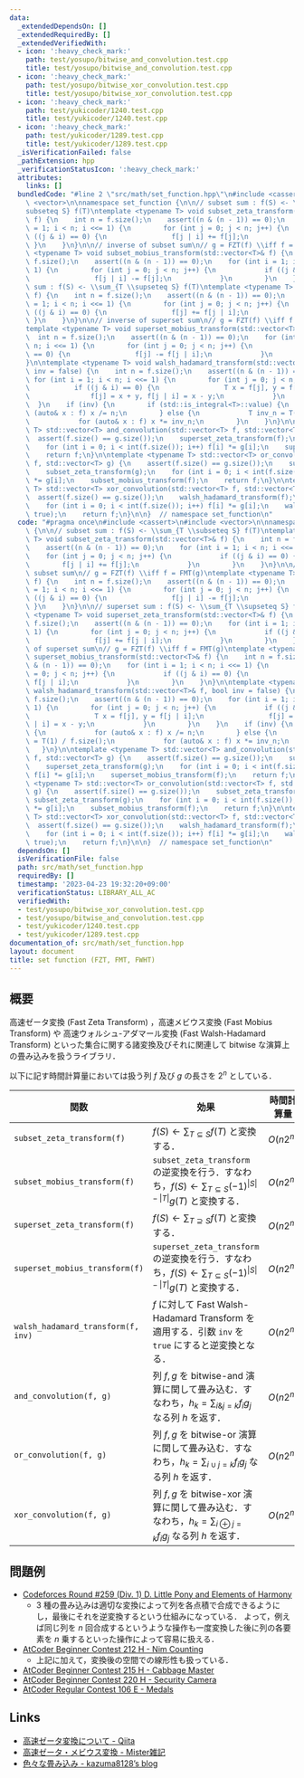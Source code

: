```yaml
---
data:
  _extendedDependsOn: []
  _extendedRequiredBy: []
  _extendedVerifiedWith:
  - icon: ':heavy_check_mark:'
    path: test/yosupo/bitwise_and_convolution.test.cpp
    title: test/yosupo/bitwise_and_convolution.test.cpp
  - icon: ':heavy_check_mark:'
    path: test/yosupo/bitwise_xor_convolution.test.cpp
    title: test/yosupo/bitwise_xor_convolution.test.cpp
  - icon: ':heavy_check_mark:'
    path: test/yukicoder/1240.test.cpp
    title: test/yukicoder/1240.test.cpp
  - icon: ':heavy_check_mark:'
    path: test/yukicoder/1289.test.cpp
    title: test/yukicoder/1289.test.cpp
  _isVerificationFailed: false
  _pathExtension: hpp
  _verificationStatusIcon: ':heavy_check_mark:'
  attributes:
    links: []
  bundledCode: "#line 2 \"src/math/set_function.hpp\"\n#include <cassert>\n#include\
    \ <vector>\n\nnamespace set_function {\n\n// subset sum : f(S) <- \\sum_{T \\\
    subseteq S} f(T)\ntemplate <typename T> void subset_zeta_transform(std::vector<T>&\
    \ f) {\n    int n = f.size();\n    assert((n & (n - 1)) == 0);\n    for (int i\
    \ = 1; i < n; i <<= 1) {\n        for (int j = 0; j < n; j++) {\n            if\
    \ ((j & i) == 0) {\n                f[j | i] += f[j];\n            }\n       \
    \ }\n    }\n}\n\n// inverse of subset sum\n// g = FZT(f) \\iff f = FMT(g)\ntemplate\
    \ <typename T> void subset_mobius_transform(std::vector<T>& f) {\n    int n =\
    \ f.size();\n    assert((n & (n - 1)) == 0);\n    for (int i = 1; i < n; i <<=\
    \ 1) {\n        for (int j = 0; j < n; j++) {\n            if ((j & i) == 0) {\n\
    \                f[j | i] -= f[j];\n            }\n        }\n    }\n}\n\n// superset\
    \ sum : f(S) <- \\sum_{T \\supseteq S} f(T)\ntemplate <typename T> void superset_zeta_transform(std::vector<T>&\
    \ f) {\n    int n = f.size();\n    assert((n & (n - 1)) == 0);\n    for (int i\
    \ = 1; i < n; i <<= 1) {\n        for (int j = 0; j < n; j++) {\n            if\
    \ ((j & i) == 0) {\n                f[j] += f[j | i];\n            }\n       \
    \ }\n    }\n}\n\n// inverse of superset sum\n// g = FZT(f) \\iff f = FMT(g)\n\
    template <typename T> void superset_mobius_transform(std::vector<T>& f) {\n  \
    \  int n = f.size();\n    assert((n & (n - 1)) == 0);\n    for (int i = 1; i <\
    \ n; i <<= 1) {\n        for (int j = 0; j < n; j++) {\n            if ((j & i)\
    \ == 0) {\n                f[j] -= f[j | i];\n            }\n        }\n    }\n\
    }\n\ntemplate <typename T> void walsh_hadamard_transform(std::vector<T>& f, bool\
    \ inv = false) {\n    int n = f.size();\n    assert((n & (n - 1)) == 0);\n   \
    \ for (int i = 1; i < n; i <<= 1) {\n        for (int j = 0; j < n; j++) {\n \
    \           if ((j & i) == 0) {\n                T x = f[j], y = f[j | i];\n \
    \               f[j] = x + y, f[j | i] = x - y;\n            }\n        }\n  \
    \  }\n    if (inv) {\n        if (std::is_integral<T>::value) {\n            for\
    \ (auto& x : f) x /= n;\n        } else {\n            T inv_n = T(1) / f.size();\n\
    \            for (auto& x : f) x *= inv_n;\n        }\n    }\n}\n\ntemplate <typename\
    \ T> std::vector<T> and_convolution(std::vector<T> f, std::vector<T> g) {\n  \
    \  assert(f.size() == g.size());\n    superset_zeta_transform(f);\n    superset_zeta_transform(g);\n\
    \    for (int i = 0; i < int(f.size()); i++) f[i] *= g[i];\n    superset_mobius_transform(f);\n\
    \    return f;\n}\n\ntemplate <typename T> std::vector<T> or_convolution(std::vector<T>\
    \ f, std::vector<T> g) {\n    assert(f.size() == g.size());\n    subset_zeta_transform(f);\n\
    \    subset_zeta_transform(g);\n    for (int i = 0; i < int(f.size()); i++) f[i]\
    \ *= g[i];\n    subset_mobius_transform(f);\n    return f;\n}\n\ntemplate <typename\
    \ T> std::vector<T> xor_convolution(std::vector<T> f, std::vector<T> g) {\n  \
    \  assert(f.size() == g.size());\n    walsh_hadamard_transform(f);\n    walsh_hadamard_transform(g);\n\
    \    for (int i = 0; i < int(f.size()); i++) f[i] *= g[i];\n    walsh_hadamard_transform(f,\
    \ true);\n    return f;\n}\n\n}  // namespace set_function\n"
  code: "#pragma once\n#include <cassert>\n#include <vector>\n\nnamespace set_function\
    \ {\n\n// subset sum : f(S) <- \\sum_{T \\subseteq S} f(T)\ntemplate <typename\
    \ T> void subset_zeta_transform(std::vector<T>& f) {\n    int n = f.size();\n\
    \    assert((n & (n - 1)) == 0);\n    for (int i = 1; i < n; i <<= 1) {\n    \
    \    for (int j = 0; j < n; j++) {\n            if ((j & i) == 0) {\n        \
    \        f[j | i] += f[j];\n            }\n        }\n    }\n}\n\n// inverse of\
    \ subset sum\n// g = FZT(f) \\iff f = FMT(g)\ntemplate <typename T> void subset_mobius_transform(std::vector<T>&\
    \ f) {\n    int n = f.size();\n    assert((n & (n - 1)) == 0);\n    for (int i\
    \ = 1; i < n; i <<= 1) {\n        for (int j = 0; j < n; j++) {\n            if\
    \ ((j & i) == 0) {\n                f[j | i] -= f[j];\n            }\n       \
    \ }\n    }\n}\n\n// superset sum : f(S) <- \\sum_{T \\supseteq S} f(T)\ntemplate\
    \ <typename T> void superset_zeta_transform(std::vector<T>& f) {\n    int n =\
    \ f.size();\n    assert((n & (n - 1)) == 0);\n    for (int i = 1; i < n; i <<=\
    \ 1) {\n        for (int j = 0; j < n; j++) {\n            if ((j & i) == 0) {\n\
    \                f[j] += f[j | i];\n            }\n        }\n    }\n}\n\n// inverse\
    \ of superset sum\n// g = FZT(f) \\iff f = FMT(g)\ntemplate <typename T> void\
    \ superset_mobius_transform(std::vector<T>& f) {\n    int n = f.size();\n    assert((n\
    \ & (n - 1)) == 0);\n    for (int i = 1; i < n; i <<= 1) {\n        for (int j\
    \ = 0; j < n; j++) {\n            if ((j & i) == 0) {\n                f[j] -=\
    \ f[j | i];\n            }\n        }\n    }\n}\n\ntemplate <typename T> void\
    \ walsh_hadamard_transform(std::vector<T>& f, bool inv = false) {\n    int n =\
    \ f.size();\n    assert((n & (n - 1)) == 0);\n    for (int i = 1; i < n; i <<=\
    \ 1) {\n        for (int j = 0; j < n; j++) {\n            if ((j & i) == 0) {\n\
    \                T x = f[j], y = f[j | i];\n                f[j] = x + y, f[j\
    \ | i] = x - y;\n            }\n        }\n    }\n    if (inv) {\n        if (std::is_integral<T>::value)\
    \ {\n            for (auto& x : f) x /= n;\n        } else {\n            T inv_n\
    \ = T(1) / f.size();\n            for (auto& x : f) x *= inv_n;\n        }\n \
    \   }\n}\n\ntemplate <typename T> std::vector<T> and_convolution(std::vector<T>\
    \ f, std::vector<T> g) {\n    assert(f.size() == g.size());\n    superset_zeta_transform(f);\n\
    \    superset_zeta_transform(g);\n    for (int i = 0; i < int(f.size()); i++)\
    \ f[i] *= g[i];\n    superset_mobius_transform(f);\n    return f;\n}\n\ntemplate\
    \ <typename T> std::vector<T> or_convolution(std::vector<T> f, std::vector<T>\
    \ g) {\n    assert(f.size() == g.size());\n    subset_zeta_transform(f);\n   \
    \ subset_zeta_transform(g);\n    for (int i = 0; i < int(f.size()); i++) f[i]\
    \ *= g[i];\n    subset_mobius_transform(f);\n    return f;\n}\n\ntemplate <typename\
    \ T> std::vector<T> xor_convolution(std::vector<T> f, std::vector<T> g) {\n  \
    \  assert(f.size() == g.size());\n    walsh_hadamard_transform(f);\n    walsh_hadamard_transform(g);\n\
    \    for (int i = 0; i < int(f.size()); i++) f[i] *= g[i];\n    walsh_hadamard_transform(f,\
    \ true);\n    return f;\n}\n\n}  // namespace set_function\n"
  dependsOn: []
  isVerificationFile: false
  path: src/math/set_function.hpp
  requiredBy: []
  timestamp: '2023-04-23 19:32:20+09:00'
  verificationStatus: LIBRARY_ALL_AC
  verifiedWith:
  - test/yosupo/bitwise_xor_convolution.test.cpp
  - test/yosupo/bitwise_and_convolution.test.cpp
  - test/yukicoder/1240.test.cpp
  - test/yukicoder/1289.test.cpp
documentation_of: src/math/set_function.hpp
layout: document
title: set function (FZT, FMT, FWHT)
---
```


## 概要
高速ゼータ変換 (Fast Zeta Transform) ，高速メビウス変換 (Fast Mobius Transform) や 高速ウォルシュ-アダマール変換 (Fast Walsh-Hadamard Transform) といった集合に関する諸変換及びそれに関連して bitwise な演算上の畳み込みを扱うライブラリ．

以下に記す時間計算量においては扱う列 $f$ 及び $g$ の長さを $2^n$ としている．

| 関数                               | 効果                                                                                                                             | 時間計算量 |
| ---------------------------------- | -------------------------------------------------------------------------------------------------------------------------------- | ---------- |
| `subset_zeta_transform(f)`         | $f(S) \leftarrow \sum_{T \subseteq S} f(T)$ と変換する．                                                                         | $O(n2^n)$  |
| `subset_mobius_transform(f)`       | `subset_zeta_transform` の逆変換を行う．すなわち，$f(S) \leftarrow \sum_{T \subseteq S} (-1)^{\|S\| - \|T\|}g(T)$ と変換する．   | $O(n2^n)$  |
| `superset_zeta_transform(f)`       | $f(S) \leftarrow \sum_{T \supseteq S} f(T)$ と変換する．                                                                         | $O(n2^n)$  |
| `superset_mobius_transform(f)`     | `superset_zeta_transform` の逆変換を行う．すなわち，$f(S) \leftarrow \sum_{T \subseteq S} (-1)^{\|S\| - \|T\|}g(T)$ と変換する． | $O(n2^n)$  |
| `walsh_hadamard_transform(f, inv)` | $f$ に対して Fast Walsh-Hadamard Transform を適用する．引数 `inv` を `true` にすると逆変換となる．                               | $O(n2^n)$  |
| `and_convolution(f, g)`            | 列 $f, g$ を bitwise-and 演算に関して畳み込む．すなわち，$h_k = \sum_{i \& j = k} f_ig_j$ なる列 $h$ を返す．                    | $O(n2^n)$  |
| `or_convolution(f, g)`             | 列 $f, g$ を bitwise-or 演算に関して畳み込む．すなわち，$h_k = \sum_{i \cup j = k} f_ig_j$ なる列 $h$ を返す．                   | $O(n2^n)$  |
| `xor_convolution(f, g)`            | 列 $f, g$ を bitwise-xor 演算に関して畳み込む．すなわち，$h_k = \sum_{i \oplus j = k} f_ig_j$ なる列 $h$ を返す．                | $O(n2^n)$  |

## 問題例
- [Codeforces Round #259 (Div. 1) D. Little Pony and Elements of Harmony](https://codeforces.com/contest/453/problem/D)
  - 3 種の畳み込みは適切な変換によって列を各点積で合成できるようにし，最後にそれを逆変換するという仕組みになっている．
  よって，例えば同じ列を $n$ 回合成するというような操作も一度変換した後に列の各要素を $n$ 乗するといった操作によって容易に扱える．
- [AtCoder Beginner Contest 212 H - Nim Counting](https://atcoder.jp/contests/abc212/tasks/abc212_h)
  - 上記に加えて，変換後の空間での線形性も扱っている．
- [AtCoder Beginner Contest 215 H - Cabbage Master](https://atcoder.jp/contests/abc215/tasks/abc215_h)
- [AtCoder Beginner Contest 220 H - Security Camera](https://atcoder.jp/contests/abc220/tasks/abc220_h)
- [AtCoder Regular Contest 106 E - Medals](https://atcoder.jp/contests/arc106/tasks/arc106_e)

## Links
- [高速ゼータ変換について - Qiita](https://qiita.com/Euglenese/items/260f9ddf513f772d7e42)
- [高速ゼータ・メビウス変換 - Mister雑記](https://misteer.hatenablog.com/entry/zeta-moebius)
- [色々な畳み込み - kazuma8128’s blog](https://kazuma8128.hatenablog.com/entry/2018/05/31/144519)
